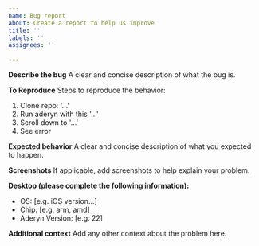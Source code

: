 ```yaml
---
name: Bug report
about: Create a report to help us improve
title: ''
labels: ''
assignees: ''

---
```


**Describe the bug**
A clear and concise description of what the bug is.

**To Reproduce**
Steps to reproduce the behavior:
1. Clone repo: '...'
2. Run aderyn with this '...'
3. Scroll down to '...'
4. See error

**Expected behavior**
A clear and concise description of what you expected to happen.

**Screenshots**
If applicable, add screenshots to help explain your problem.

**Desktop (please complete the following information):**
 - OS: [e.g. iOS version...]
 - Chip: [e.g. arm, amd]
 - Aderyn Version: [e.g. 22]

**Additional context**
Add any other context about the problem here.
